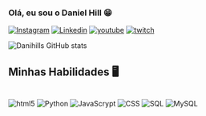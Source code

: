 ### Olá, eu sou o Daniel Hill 😁

[![Instagram](https://img.shields.io/badge/Instagram-E4405F?style=for-the-badge&logo=instagram&logoColor=white)](https://www.instagram.com/daniel_hill08/)
[![Linkedin](https://img.shields.io/badge/LinkedIn-0077B5?style=for-the-badge&logo=linkedin&logoColor=white)](https://www.linkedin.com/in/daniel-hill-7548a52a1)
[![youtube](https://img.shields.io/badge/YouTube-FF0000?style=for-the-badge&logo=youtube&logoColor=white)](https://www.youtube.com/channel/UCYtQxtqH1u7RruM2qNkZkWg)
[![twitch](https://img.shields.io/badge/Twitch-9146FF?style=for-the-badge&logo=twitch&logoColor=white)](https://www.twitch.tv/danihills1)


![Danihills GitHub stats](https://github-readme-stats.vercel.app/api?username=danihills1&show_icons=true&theme=tokyonight)


## Minhas Habilidades 🖥️

<div style="display : inline_block"><br/>
    <img algin="center" alt="html5" src="https://img.shields.io/badge/HTML-239120?style=for-the-badge&logo=html5&logoColor=white">
    <img algin="center" alt="Python" src="https://img.shields.io/badge/Python-3776AB?style=for-the-badge&logo=python&logoColor=white">
    <img algin="center" alt="JavaScrypt" src="https://img.shields.io/badge/JavaScript-F7DF1E?style=for-the-badge&logo=javascript&logoColor=black">
    <img algin="center" alt="CSS" src="https://img.shields.io/badge/CSS-239120?&style=for-the-badge&logo=css3&logoColor=white">
    <img algin="center" alt="SQL" src="https://img.shields.io/badge/SQLite-07405E?style=for-the-badge&logo=sqlite&logoColor=white">
    <img algin="center" alt="MySQL" src="https://img.shields.io/badge/MySQL-00000F?style=for-the-badge&logo=mysql&logoColor=white">
</div>
